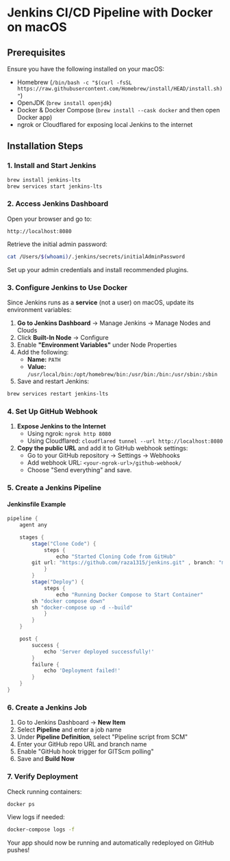 # Jenkins CI/CD Pipeline with Docker on macOS

## Prerequisites
Ensure you have the following installed on your macOS:
- Homebrew (`/bin/bash -c "$(curl -fsSL https://raw.githubusercontent.com/Homebrew/install/HEAD/install.sh)"`)
- OpenJDK (`brew install openjdk`)
- Docker & Docker Compose (`brew install --cask docker` and then open Docker app)
- ngrok or Cloudflared for exposing local Jenkins to the internet

## Installation Steps

### 1. Install and Start Jenkins
```sh
brew install jenkins-lts
brew services start jenkins-lts
```

### 2. Access Jenkins Dashboard
Open your browser and go to:
```
http://localhost:8080
```
Retrieve the initial admin password:
```sh
cat /Users/$(whoami)/.jenkins/secrets/initialAdminPassword
```
Set up your admin credentials and install recommended plugins.

### 3. Configure Jenkins to Use Docker
Since Jenkins runs as a **service** (not a user) on macOS, update its environment variables:
1. **Go to Jenkins Dashboard** → Manage Jenkins → Manage Nodes and Clouds
2. Click **Built-In Node** → Configure
3. Enable **"Environment Variables"** under Node Properties
4. Add the following:
   - **Name:** `PATH`
   - **Value:** `/usr/local/bin:/opt/homebrew/bin:/usr/bin:/bin:/usr/sbin:/sbin`
5. Save and restart Jenkins:
```sh
brew services restart jenkins-lts
```

### 4. Set Up GitHub Webhook
1. **Expose Jenkins to the Internet**
   - Using ngrok: `ngrok http 8080`
   - Using Cloudflared: `cloudflared tunnel --url http://localhost:8080`
2. **Copy the public URL** and add it to GitHub webhook settings:
   - Go to your GitHub repository → Settings → Webhooks
   - Add webhook URL: `<your-ngrok-url>/github-webhook/`
   - Choose "Send everything" and save.

### 5. Create a Jenkins Pipeline
#### **Jenkinsfile Example**
```groovy
pipeline {
    agent any

    stages {
        stage("Clone Code") {
            steps {
                echo "Started Cloning Code from GitHub"
		git url: "https://github.com/raza1315/jenkins.git" , branch: "main"
            }
        }
        stage("Deploy") {
            steps {
                echo "Running Docker Compose to Start Container"
		sh "docker compose down"
		sh "docker-compose up -d --build"
            }
        }
    }

    post {
        success {
            echo 'Server deployed successfully!'
        }
        failure {
            echo 'Deployment failed!'
        }
    }
}

```

### 6. Create a Jenkins Job
1. Go to Jenkins Dashboard → **New Item**
2. Select **Pipeline** and enter a job name
3. Under **Pipeline Definition**, select "Pipeline script from SCM"
4. Enter your GitHub repo URL and branch name
5. Enable "GitHub hook trigger for GITScm polling"
6. Save and **Build Now**

### 7. Verify Deployment
Check running containers:
```sh
docker ps
```
View logs if needed:
```sh
docker-compose logs -f
```
Your app should now be running and automatically redeployed on GitHub pushes!

